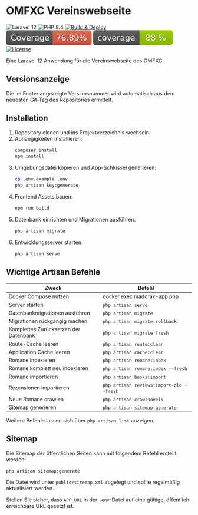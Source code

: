 # OMFXC Vereinswebseite

![Laravel 12](https://img.shields.io/badge/laravel-12-red?logo=laravel&style=flat)
![PHP 8.4](https://img.shields.io/badge/php-%5E8.2-blue?logo=php)
[![Build & Deploy](https://github.com/mcnamara84/omxfc-vereinswebseite/actions/workflows/deploy.yml/badge.svg?branch=main)](https://github.com/mcnamara84/omxfc-vereinswebseite/actions/workflows/deploy.yml)
![JS Coverage](https://raw.githubusercontent.com/McNamara84/omxfc-vereinswebseite/image-data/js-coverage.svg)
![PHP Coverage](https://raw.githubusercontent.com/McNamara84/omxfc-vereinswebseite/image-data/php-coverage.svg)
[![License](https://img.shields.io/badge/license-GPLv3-green)](https://github.com/mcnamara84/omxfc-vereinswebseite/blob/main/LICENSE)

Eine Laravel 12 Anwendung für die Vereinswebseite des OMFXC.

## Versionsanzeige

Die im Footer angezeigte Versionsnummer wird automatisch aus dem neuesten Git-Tag des Repositories ermittelt.

## Installation

1. Repository clonen und ins Projektverzeichnis wechseln.
2. Abhängigkeiten installieren:
   ```bash
   composer install
   npm install
   ```
3. Umgebungsdatei kopieren und App-Schlüssel generieren:
   ```bash
   cp .env.example .env
   php artisan key:generate
   ```
4. Frontend Assets bauen:
   ```bash
   npm run build
   ```
5. Datenbank einrichten und Migrationen ausführen:
   ```bash
   php artisan migrate
   ```
6. Entwicklungsserver starten:
   ```bash
   php artisan serve
   ```

## Wichtige Artisan Befehle

| Zweck | Befehl |
|-------|--------|
| Docker Compose nutzen | docker exec maddrax-app php
| Server starten | `php artisan serve` |
| Datenbankmigrationen ausführen | `php artisan migrate` |
| Migrationen rückgängig machen | `php artisan migrate:rollback` |
| Komplettes Zurücksetzen der Datenbank | `php artisan migrate:fresh` |
| Route-Cache leeren | `php artisan route:clear` |
| Application Cache leeren | `php artisan cache:clear` |
| Romane indexieren | `php artisan romane:index` |
| Romane komplett neu indexieren | `php artisan romane:index --fresh` |
| Romane importieren | `php artisan books:import` |
| Rezensionen importieren | `php artisan reviews:import-old --fresh` |
| Neue Romane crawlen | `php artisan crawlnovels` |
| Sitemap generieren | `php artisan sitemap:generate` |

Weitere Befehle lassen sich über `php artisan list` anzeigen.

## Sitemap

Die Sitemap der öffentlichen Seiten kann mit folgendem Befehl erstellt werden:

```bash
php artisan sitemap:generate
```

Die Datei wird unter `public/sitemap.xml` abgelegt und sollte regelmäßig aktualisiert werden.

Stellen Sie sicher, dass `APP_URL` in der `.env`-Datei auf eine gültige, öffentlich erreichbare URL gesetzt ist.

